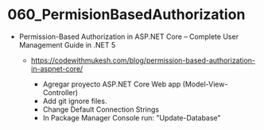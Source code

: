 # 060_PermisionBasedAuthorization

- Permission-Based Authorization in ASP.NET Core – Complete User Management Guide in .NET 5
	- https://codewithmukesh.com/blog/permission-based-authorization-in-aspnet-core/
		
		- Agregar proyecto ASP.NET Core Web app (Model-View-Controller)
		- Add git ignore files.
		- Change Default Connection Strings
		- In Package Manager Console run: "Update-Database"
		
